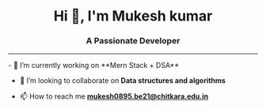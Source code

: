 <h1 align="center">Hi 👋, I'm Mukesh kumar</h1>
<h3 align="center">A Passionate Developer</h3>




<hr>
- 🔭 I’m currently working on **Mern Stack + DSA**

- 👯 I’m looking to collaborate on **Data structures and algorithms**

- 📫 How to reach me **mukesh0895.be21@chitkara.edu.in**

